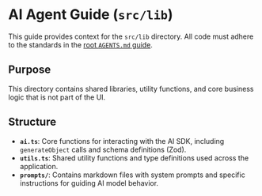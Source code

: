 # AI Agent Guide (`src/lib`)

This guide provides context for the `src/lib` directory. All code must adhere to the standards in the [root `AGENTS.md` guide](../../AGENTS.md).

## Purpose

This directory contains shared libraries, utility functions, and core business logic that is not part of the UI.

## Structure

- **`ai.ts`**: Core functions for interacting with the AI SDK, including `generateObject` calls and schema definitions (Zod).
- **`utils.ts`**: Shared utility functions and type definitions used across the application.
- **`prompts/`**: Contains markdown files with system prompts and specific instructions for guiding AI model behavior.
